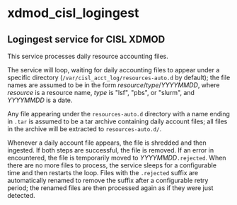 # xdmod_cisl_logingest
## Logingest service for CISL XDMOD

This service processes daily resource accounting files.

The service will loop, waiting for daily accounting files to appear under a
specific directory (`/var/cisl_acct_log/resources-auto.d` by default); the
file names are assumed to be in the form *resource*/*type*/*YYYYMMDD*, where
*resource* is a resource name, *type* is "lsf", "pbs", or "slurm", and
*YYYYMMDD* is a date.

Any file appearing under the `resources-auto.d` directory with a name ending
in `.tar` is assumed to be a tar archive containing daily account files; all
files in the archive will be extracted to `resources-auto.d/`.

Whenever a daily account file appears, the file is shredded and then ingested.
If both steps are successful, the file is removed. If an error in encountered,
the file is temporarily moved to *YYYYMMDD*`.rejected`. When there are no more
files to process, the service sleeps for a configurable time and then restarts
the loop. Files with the `.rejected` suffix are automatically renamed to remove
the suffix after a configurable retry period; the renamed files are then
processed again as if they were just detected.



